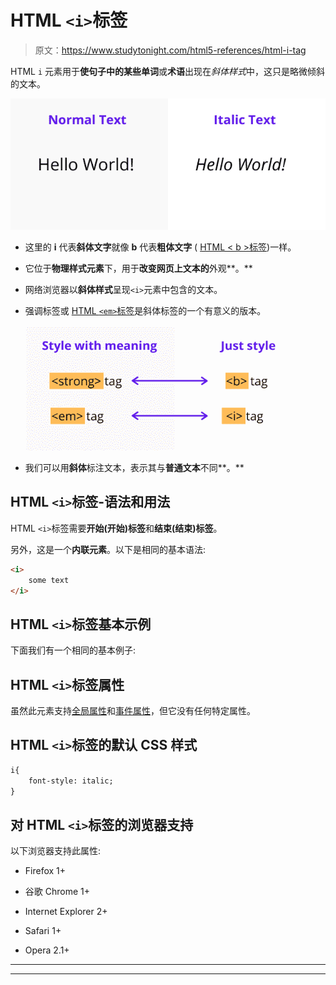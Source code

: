 # HTML `<i>`标签

> 原文：<https://www.studytonight.com/html5-references/html-i-tag>

HTML `i` 元素用于**使句子中的某些单词**或**术语**出现在*斜体样式*中，这只是略微倾斜的文本。

![what is italic style](img/ad486439d86a6b34bc65111bbeb0446f.png)

*   这里的 **i** 代表**斜体文字**就像 **b** 代表**粗体文字** ( [HTML < b >标签](https://www.studytonight.com/html5-references/html-b-tag))一样。

*   它位于**物理样式元素**下，用于**改变网页上文本的**外观**。**

*   网络浏览器以**斜体样式**呈现`<i>`元素中包含的文本。

*   强调标签或 [HTML `<em>`标签](https://www.studytonight.com/html5-references/html-em-tag)是斜体标签的一个有意义的版本。

    ![italics and em tag difference](img/1834577cbd10e1a888d1d70359cdf251.png)

*   我们可以用**斜体**标注文本，表示其与**普通文本**不同**。**

## HTML `<i>`标签-语法和用法

HTML `<i>`标签需要**开始(开始)标签**和**结束(结束)标签**。

另外，这是一个**内联元素**。以下是相同的基本语法:

```html
<i>
    some text
</i>
```

## HTML `<i>`标签基本示例

下面我们有一个相同的基本例子:

## HTML `<i>`标签属性

虽然此元素支持[全局属性](https://www.studytonight.com/html5-references/html-global-attributes)和[事件属性](https://www.studytonight.com/html5-references/html-event-attributes)，但它没有任何特定属性。

## HTML `<i>`标签的默认 CSS 样式

```html
i{
    font-style: italic;
}
```

## 对 HTML `<i>`标签的浏览器支持

以下浏览器支持此属性:

*   Firefox 1+

*   谷歌 Chrome 1+

*   Internet Explorer 2+

*   Safari 1+

*   Opera 2.1+

* * *

* * *